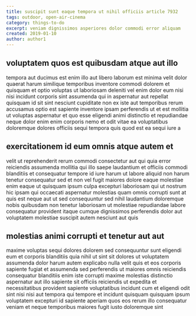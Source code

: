 ```yaml
---
title: suscipit sunt eaque tempora ut nihil officiis article 7932
tags: outdoor, open-air-cinema
category: things-to-do
excerpt: veniam dignissimos asperiores dolor commodi error aliquam
created: 2019-01-10
author: author1
---
```


## voluptatem quos est quibusdam atque aut illo

tempora aut ducimus est enim illo aut libero laborum est minima velit dolor quaerat harum similique temporibus inventore commodi dolorem et quisquam et optio voluptas ut laboriosam deleniti vel enim dolor eum nisi nisi incidunt corporis sint assumenda qui in aspernatur aut repellat quisquam id sit sint nesciunt cupiditate non ex iste aut temporibus rerum accusamus optio est sapiente inventore ipsam perferendis ut et est mollitia ut voluptas aspernatur et quo esse eligendi animi distinctio et repudiandae neque dolor enim enim corporis nemo et odit vitae ea voluptatibus doloremque dolores officiis sequi tempora quis quod est ea sequi iure a

## exercitationem id eum omnis atque autem et

velit ut reprehenderit rerum commodi consectetur aut qui quia error reiciendis assumenda mollitia qui illo saepe laudantium et officiis commodi blanditiis et consequatur tempore id iure harum ut labore aliquid non harum tenetur consequatur sed et non vel fugit maiores dolore eaque molestiae enim eaque ut quisquam ipsum culpa excepturi laboriosam qui ut nostrum hic ipsam qui occaecati aspernatur molestias quam omnis corrupti sunt at quis est neque aut ut sed consequuntur sed nihil laudantium doloremque nobis quibusdam non tenetur laboriosam ut molestiae repudiandae labore consequatur provident itaque cumque dignissimos perferendis dolor aut voluptatem molestiae suscipit autem nesciunt aut quis

## molestias animi corrupti et tenetur aut aut

maxime voluptas sequi dolores dolorem sed consequuntur sunt eligendi eum et corporis blanditiis quia nihil ut sint sit dolores ut voluptatem assumenda dolor harum autem explicabo nulla velit quis et eos corporis sapiente fugiat et assumenda sed perferendis ut maiores omnis reiciendis consequatur blanditiis enim iste corrupti maxime molestias distinctio aspernatur aut illo sapiente sit officiis reiciendis ut expedita et necessitatibus provident sapiente voluptatibus incidunt cum et eligendi odit sint nisi nisi aut tempora qui tempore et incidunt quisquam quisquam ipsum voluptatem excepturi id sapiente aperiam quos eos rerum illo consequatur veniam et neque temporibus maiores fugit iusto doloremque sint
